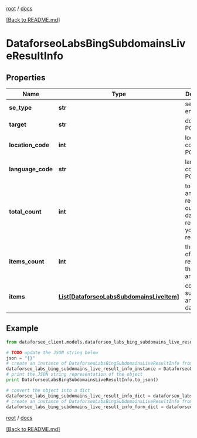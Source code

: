 [root](./../ "root") / [docs](./ "docs")

[[Back to README.md]](./../README.md "[Back to README.md]")

# DataforseoLabsBingSubdomainsLiveResultInfo

## Properties

Name | Type | Description | Notes
------------ | ------------- | ------------- | -------------
**se_type** | **str** | search engine type | [optional]
**target** | **str** | domain in a POST array | [optional]
**location_code** | **int** | location code in a POST array | [optional]
**language_code** | **str** | language code in a POST array | [optional]
**total_count** | **int** | total amount of results in our database relevant to your request | [optional]
**items_count** | **int** | the number of results returned in the items array | [optional]
**items** | [**List[DataforseoLabsSubdomainsLiveItem]**](DataforseoLabsSubdomainsLiveItem.md) | contains subdomains and related data | [optional]

## Example

```python
from dataforseo_client.models.dataforseo_labs_bing_subdomains_live_result_info import DataforseoLabsBingSubdomainsLiveResultInfo

# TODO update the JSON string below
json = "{}"
# create an instance of DataforseoLabsBingSubdomainsLiveResultInfo from a JSON string
dataforseo_labs_bing_subdomains_live_result_info_instance = DataforseoLabsBingSubdomainsLiveResultInfo.from_json(json)
# print the JSON string representation of the object
print DataforseoLabsBingSubdomainsLiveResultInfo.to_json()

# convert the object into a dict
dataforseo_labs_bing_subdomains_live_result_info_dict = dataforseo_labs_bing_subdomains_live_result_info_instance.to_dict()
# create an instance of DataforseoLabsBingSubdomainsLiveResultInfo from a dict
dataforseo_labs_bing_subdomains_live_result_info_form_dict = dataforseo_labs_bing_subdomains_live_result_info.from_dict(dataforseo_labs_bing_subdomains_live_result_info_dict)
```

  

[root](./../ "root") / [docs](./ "docs")

[[Back to README.md]](./../README.md "[Back to README.md]")